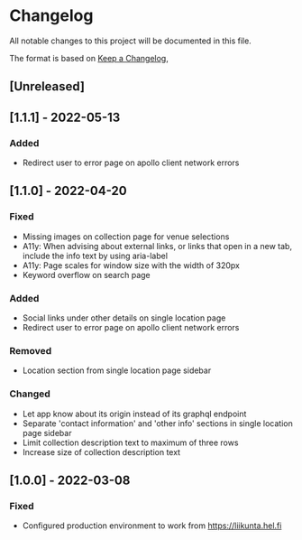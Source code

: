 # Changelog

All notable changes to this project will be documented in this file.

The format is based on [Keep a Changelog](https://keepachangelog.com/en/1.0.0/),

## [Unreleased]

## [1.1.1] - 2022-05-13

### Added

- Redirect user to error page on apollo client network errors

## [1.1.0] - 2022-04-20

### Fixed

- Missing images on collection page for venue selections
- A11y: When advising about external links, or links that open in a new tab, include the info text by using aria-label
- A11y: Page scales for window size with the width of 320px
- Keyword overflow on search page

### Added

- Social links under other details on single location page
- Redirect user to error page on apollo client network errors

### Removed

- Location section from single location page sidebar

### Changed

- Let app know about its origin instead of its graphql endpoint
- Separate 'contact information' and 'other info' sections in single location page sidebar
- Limit collection description text to maximum of three rows
- Increase size of collection description text

## [1.0.0] - 2022-03-08

### Fixed

- Configured production environment to work from https://liikunta.hel.fi
